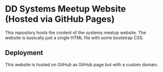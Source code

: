 # DD Systems Meetup Website (Hosted via GitHub Pages)

This repository hosts the content of the systems meetup website. The website
is basically just a single HTML file with some bootstrap CSS.

## Deployment

This website is hosted on GitHub as GitHub page but with a custom domain.
